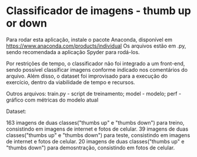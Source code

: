 #  Classificador de imagens - thumb up or down

Para rodar esta aplicação, instale o pacote Anaconda, disponível em https://www.anaconda.com/products/individual
Os arquivos estão em .py, sendo recomendada a aplicação Spyder para rodá-los. 

Por restrições de tempo, o classificador não foi integrado a um front-end, sendo possível classificar imagens conforme indicado nos comentários do arquivo.
Além disso, o dataset foi improvisado para a execução do exercício, dentro da viabilidade de tempo e recursos.

Outros arquivos:
train.py - script de treinamento;
model - modelo;
perf - gráfico com métricas do modelo atual

Dataset:

163 imagens de duas classes("thumbs up" e "thumbs down") para treino, consistindo em imagens de internet e fotos de celular.
39 imagens de duas classes("thumbs up" e "thumbs down") para teste, consistindo em imagens de internet e fotos de celular.
20 imagens de duas classes("thumbs up" e "thumbs down") para demosntração, consistindo em fotos de celular.




